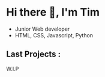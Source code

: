 # Hi there 👋, I'm Tim
- Junior Web developer
- HTML, CSS, Javascript, Python

## Last Projects :

 W.I.P

